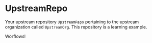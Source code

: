 # UpstreamRepo

Your upstream repository `UpstreamRepo` pertaining to the upstream organization called `UpstreamOrg`.
This repository is a learning example.

Worflows!
